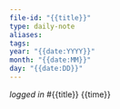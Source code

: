 ```yaml
---
file-id: "{{title}}"
type: daily-note
aliases: 
tags: 
year: "{{date:YYYY}}"
month: "{{date:MM}}"
day: "{{date:DD}}"
---
```

*logged in* #{{title}} {{time}}

